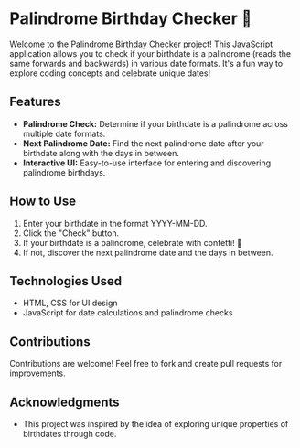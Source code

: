 # Palindrome Birthday Checker 🎂

Welcome to the Palindrome Birthday Checker project! This JavaScript application allows you to check if your birthdate is a palindrome (reads the same forwards and backwards) in various date formats. It's a fun way to explore coding concepts and celebrate unique dates!

## Features

- **Palindrome Check:** Determine if your birthdate is a palindrome across multiple date formats.
- **Next Palindrome Date:** Find the next palindrome date after your birthdate along with the days in between.
- **Interactive UI:** Easy-to-use interface for entering and discovering palindrome birthdays.

## How to Use

1. Enter your birthdate in the format YYYY-MM-DD.
2. Click the "Check" button.
3. If your birthdate is a palindrome, celebrate with confetti! 🥳
4. If not, discover the next palindrome date and the days in between.


## Technologies Used

- HTML, CSS for UI design
- JavaScript for date calculations and palindrome checks

## Contributions

Contributions are welcome! Feel free to fork and create pull requests for improvements.

## Acknowledgments

- This project was inspired by the idea of exploring unique properties of birthdates through code.

